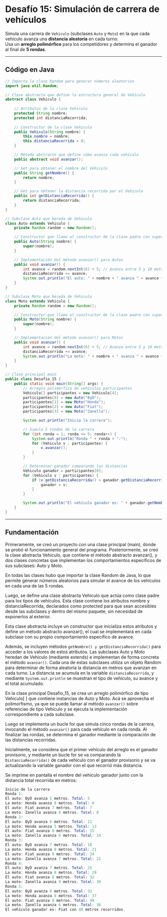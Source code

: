 # Desafío 15: Simulación de carrera de vehículos

Simula una carrera de `Vehiculo` (subclases `Auto` y `Moto`) en la que cada vehículo avanza una **distancia aleatoria** en cada turno.  
Usa un **arreglo polimórfico** para los competidores y determina el ganador al final de **5 rondas**.

---

## Código en Java

```java
// Importa la clase Random para generar números aleatorios
import java.util.Random;

// Clase abstracta que define la estructura general de Vehiculo
abstract class Vehiculo {
     
    // Atributos de la clase Vehiculo
    protected String nombre;
    protected int distanciaRecorrida;
    
    // Constructor de la clase Vehiculo
    public Vehiculo(String nombre) {
        this.nombre = nombre;
        this.distanciaRecorrida = 0;
    }

    // Método abstracto que define cómo avanza cada vehículo
    public abstract void avanzar();

    // Get para obtener el nombre del Vehiculo
    public String getNombre() {
        return nombre;
    }

    // Get para obtener la distancia recorrida por el Vehiculo
    public int getDistanciaRecorrida() {
        return distanciaRecorrida;
    }
}

// Subclase Auto que hereda de Vehiculo
class Auto extends Vehiculo {
    private Random random = new Random();

    // Constructor que llama al constructor de la clase padre con super
    public Auto(String nombre) {
        super(nombre);
    }

    // Implementación del método avanzar() para Autos
    public void avanzar() {
        int avance = random.nextInt(6) + 5; // Avanza entre 5 y 10 metros
        distanciaRecorrida += avance;
        System.out.println("El auto: " + nombre + " avanza " + avance + " metros. Total recorrido: " + distanciaRecorrida);
    }
}

// Subclase Moto que hereda de Vehiculo
class Moto extends Vehiculo {
    private Random random = new Random();

    // Constructor que llama al constructor de la clase padre con super
    public Moto(String nombre) {
        super(nombre);
    }

    // Implementación del método avanzar() para Motos
    public void avanzar() {
        int avance = random.nextInt(6) + 5; // Avanza entre 5 y 10 metros
        distanciaRecorrida += avance;
        System.out.println("La moto: " + nombre + " avanza " + avance + " metros. Total recorrido: " + distanciaRecorrida);
    }
}

// Clase principal main
public class Desafio_15 {
    public static void main(String[] args) {
        // Arreglo polimórfico de vehículos participantes
        Vehiculo[] participantes = new Vehiculo[4];
        participantes[0] = new Auto("ByD");
        participantes[1] = new Moto("Honda");
        participantes[2] = new Auto("Fiat");
        participantes[3] = new Moto("Zanella");

        System.out.println("Inicia la carrera");

        // Simula 5 rondas de la carrera
        for (int ronda = 1; ronda <= 5; ronda++) {
            System.out.println("Ronda " + ronda + ":");
            for (Vehiculo v : participantes) {
                v.avanzar();
            }
        }

        // Determinar ganador comparando las distancias
        Vehiculo ganador = participantes[0];
        for (Vehiculo v : participantes) {
            if (v.getDistanciaRecorrida() > ganador.getDistanciaRecorrida()) {
                ganador = v;
            }
        }

        System.out.println("El vehículo ganador es: " + ganador.getNombre() + " con " + ganador.getDistanciaRecorrida() + " metros recorridos.");
    }
}
```
---

## Fundamentación

Primeramente, se creó un proyecto con una clase principal (main), donde se probó el funcionamiento general del programa. 
Posteriormente, se creó la clase abstracta Vehiculo, que contiene el método abstracto avanzar(), y dos clases concretas que 
implementan los comportamientos específicos de sus subclases: Auto y Moto.

En todas las clases hubo que importar la clase Random de Java, lo que permite generar números aleatorios para simular el 
avance de los vehículos en cada una de las 5 rondas. 

Luego, se define una clase abstracta Vehiculo que actúa como clase padre para los tipos de vehículos. Esta clase contiene 
los atributos nombre y distanciaRecorrida, declarados como protected para que sean accesibles desde las subclases y dentro 
del mismo paquete, sin necesidad de exponerlos al exterior. 

Esta clase abstracta incluye un constructor que inicializa estos atributos y define un método abstracto avanzar(), el cual 
se implementará en cada subclase con su propio comportamiento específico de avance. 

Además, se incluyen métodos `getNombre() y getDistanciaRecorrida()` para acceder a los valores de estos atributos.
Las subclases Auto y Moto heredan de Vehiculo (mediante extends) e implementan de forma concreta el método `avanzar()`. 
Cada una de estas subclases utiliza un objeto Random para determinar de forma aleatoria la distancia en metros que avanzan en cada turno. 
La distancia se acumula en la variable `distanciaRecorrida`, y mediante `System.out.println` se muestran el tipo de vehículo, 
su avance y el total acumulado.

En la clase principal Desafio_15, se crea un arreglo polimórfico de tipo Vehiculo[ ] que contiene instancias de Auto y Moto. 
Acá se aprovecha el polimorfismo, ya que se puede llamar al método `avanzar()` sobre referencias de tipo Vehiculo y se ejecuta 
la implementación correspondiente a cada subclase. 

Luego se implementa un bucle for que simula cinco rondas de la carrera, invocando el método `avanzar()` para cada vehículo en cada ronda.
Al finalizar las rondas, se determina el ganador mediante la comparación de las distancias recorridas. 

Inicialmente, se considera que el primer vehículo del arreglo es el ganador provisorio, y mediante un bucle for se va comparando 
la `DistanciaRecorrida()` de cada vehículo con el ganador provisorio y se va actualizando la variable ganador con el que recorrió más distancia. 

Se imprime en pantalla el nombre del vehículo ganador junto con la distancia total recorrida en metros: 
```java
Inicio de la carrera
Ronda 1:
El auto: ByD avanza 5 metros. Total: 5
La moto: Honda avanza 8 metros. Total: 8
El auto: Fiat avanza 7 metros. Total: 7
La moto: Zanella avanza 8 metros. Total: 8
Ronda 2:
El auto: ByD avanza 6 metros. Total: 11
La moto: Honda avanza 5 metros. Total: 13
El auto: Fiat avanza 8 metros. Total: 15
La moto: Zanella avanza 6 metros. Total: 14
Ronda 3:
El auto: ByD avanza 7 metros. Total: 18
La moto: Honda avanza 8 metros. Total: 21
El auto: Fiat avanza 9 metros. Total: 24
La moto: Zanella avanza 7 metros. Total: 21
Ronda 4:
El auto: ByD avanza 7 metros. Total: 25
La moto: Honda avanza 8 metros. Total: 29
El auto: Fiat avanza 8 metros. Total: 32
La moto: Zanella avanza 9 metros. Total: 30
Ronda 5:
El auto: ByD avanza 6 metros. Total: 31
La moto: Honda avanza 8 metros. Total: 37
El auto: Fiat avanza 8 metros. Total: 40
La moto: Zanella avanza 6 metros. Total: 36
El vehículo ganador es: Fiat con 40 metros recorridos.
```
